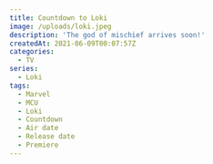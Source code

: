 ```yaml
---
title: Countdown to Loki
image: /uploads/loki.jpeg
description: 'The god of mischief arrives soon!'
createdAt: 2021-06-09T00:07:57Z
categories:
  - TV
series:
  - Loki
tags:
  - Marvel
  - MCU
  - Loki
  - Countdown
  - Air date
  - Release date
  - Premiere
---
```


<div class='text-center py-12 text-6xl font-mono'>
<timepiece-countdown date='2021-06-09T07:00:00Z' :leading-zeroes='{ hours: true, minutes: true, seconds: true }' days-separator='&nbsp;days ' hours-separator=':' minutes-separator=':' seconds-separator='' expired-text='Go watch it now!'></timepiece-countdown>
</span>